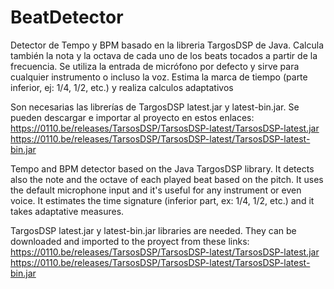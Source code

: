 # BeatDetector
Detector de Tempo y BPM basado en la libreria TargosDSP de Java.
Calcula también la nota y la octava de cada uno de los beats tocados a partir de la frecuencia.
Se utiliza la entrada de micrófono por defecto y sirve para cualquier instrumento o incluso la voz.
Estima la marca de tiempo (parte inferior, ej: 1/4, 1/2, etc.) y realiza calculos adaptativos

Son necesarias las librerías de TargosDSP latest.jar y latest-bin.jar.
Se pueden descargar e importar al proyecto en estos enlaces:
https://0110.be/releases/TarsosDSP/TarsosDSP-latest/TarsosDSP-latest.jar
https://0110.be/releases/TarsosDSP/TarsosDSP-latest/TarsosDSP-latest-bin.jar

Tempo and BPM detector based on the Java TargosDSP library.
It detects also the note and the octave of each played beat based on the pitch.
It uses the default microphone input and it's useful for any instrument or even voice.
It estimates the time signature (inferior part, ex: 1/4, 1/2, etc.) and it takes adaptative measures.

TargosDSP latest.jar y latest-bin.jar libraries are needed.
They can be downloaded and imported to the proyect from these links:
https://0110.be/releases/TarsosDSP/TarsosDSP-latest/TarsosDSP-latest.jar
https://0110.be/releases/TarsosDSP/TarsosDSP-latest/TarsosDSP-latest-bin.jar

